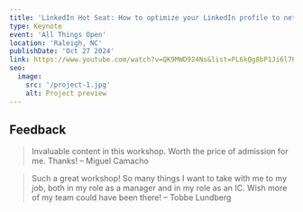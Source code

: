 ```yaml
---
title: 'LinkedIn Hot Seat: How to optimize your LinkedIn profile to network and find your next job'
type: Keynote
event: 'All Things Open'
location: 'Raleigh, NC'
publishDate: 'Oct 27 2024'
link: https://www.youtube.com/watch?v=QK9MWD924Ns&list=PL6kQg8bP1Ji6l7PQqErE4vBNTDbHBEbD5&index=3
seo:
  image:
    src: '/project-1.jpg'
    alt: Project preview
---
```


## Feedback

> Invaluable content in this workshop. Worth the price of admission for me. Thanks! – Miguel Camacho

> Such a great workshop! So many things I want to take with me to my job, both in my role as a manager and in my role as an IC. Wish more of my team could have been there! – Tobbe Lundberg
